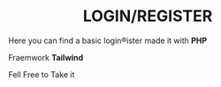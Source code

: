 <center><h1>LOGIN/REGISTER</h1></center>


<p>Here you can find a basic login&register made it with <strong>PHP</strong></p>
<p>
Fraemwork <strong>Tailwind</strong></p>
<p>Fell Free to Take it</p>
